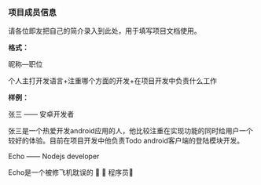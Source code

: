### 项目成员信息

请各位即友把自己的简介录入到此处，用于填写项目文档使用。



**格式：**

昵称—职位

个人主打开发语言+注重哪个方面的开发+在项目开发中负责什么工作



**样例：**



张三 —— 安卓开发者



张三是一个热爱开发android应用的人，他比较注重在实现功能的同时给用户一个较好的体验。目前在项目开发中他负责Todo android客户端的登陆模块开发。


Echo —— Nodejs developer

Echo是一个被修飞机耽误的 🥬 🐥 程序员🤪


